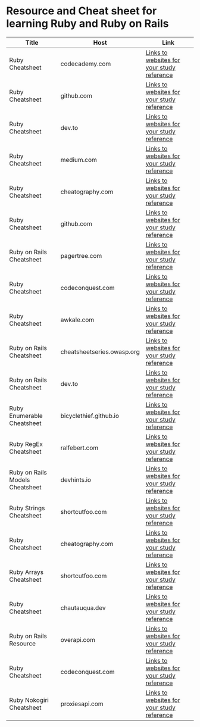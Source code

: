 # Resource and Cheat sheet for learning Ruby and Ruby on Rails

| Title                           | Host                       | Link                                                                                                                                            |
| ------------------------------- | -------------------------- | ----------------------------------------------------------------------------------------------------------------------------------------------- |
| Ruby Cheatsheet                 | codecademy.com             | [Links to websites for your study reference](https://www.codecademy.com/learn/learn-ruby/modules/learn-ruby-introduction-to-ruby-u/cheatsheet)  |
| Ruby Cheatsheet                 | github.com                 | [Links to websites for your study reference](https://github.com/ThibaultJanBeyer/cheatsheets/blob/master/Ruby-Cheatsheet.md#sorting--comparing) |
| Ruby Cheatsheet                 | dev.to                     | [Links to websites for your study reference](https://dev.to/ericchapman/my-beloved-ruby-cheat-sheet-208o)                                       |
| Ruby Cheatsheet                 | medium.com                 | [Links to websites for your study reference](https://medium.com/@trevahok/coolest-ruby-cheatsheet-ever-for-a-python-coder-part-1-dbdb9cfdd991)  |
| Ruby Cheatsheet                 | cheatography.com           | [Links to websites for your study reference](https://cheatography.com/frankperez/cheat-sheets/ruby-programming/)                                |
| Ruby Cheatsheet                 | github.com                 | [Links to websites for your study reference](https://github.com/lifeparticle/Ruby-Cheatsheet)                                                   |
| Ruby on Rails Cheatsheet        | pagertree.com              | [Links to websites for your study reference](https://pagertree.com/blog/ruby-on-rails-cheat-sheet)                                              |
| Ruby Cheatsheet                 | codeconquest.com           | [Links to websites for your study reference](https://www.codeconquest.com/cheat-sheets/ruby-cheat-sheet/)                                       |
| Ruby Cheatsheet                 | awkale.com                 | [Links to websites for your study reference](https://awkale.me/cheatsheets/ruby/)                                                               |
| Ruby on Rails Cheatsheet        | cheatsheetseries.owasp.org | [Links to websites for your study reference](https://cheatsheetseries.owasp.org/cheatsheets/Ruby_on_Rails_Cheat_Sheet.html)                     |
| Ruby on Rails Cheatsheet        | dev.to                     | [Links to websites for your study reference](https://dev.to/ericchapman/my-beloved-ruby-on-rails-cheat-sheet-50pi)                              |
| Ruby Enumerable Cheatsheet      | bicyclethief.github.io     | [Links to websites for your study reference](https://bicyclethief.github.io/cheatsheets/ruby-enumerables.html)                                  |
| Ruby RegEx Cheatsheet           | ralfebert.com              | [Links to websites for your study reference](https://www.ralfebert.com/snippets/ruby-rails/regex_cheat_sheet/)                                  |
| Ruby on Rails Models Cheatsheet | devhints.io                | [Links to websites for your study reference](https://devhints.io/rails-models)                                                                  |
| Ruby Strings Cheatsheet         | shortcutfoo.com            | [Links to websites for your study reference](https://shortcutfoo.com/app/dojos/ruby-strings/cheatsheet)                                         |
| Ruby Cheatsheet                 | cheatography.com           | [Links to websites for your study reference](https://cheatography.com/tag/ruby/)                                                                |
| Ruby Arrays Cheatsheet          | shortcutfoo.com            | [Links to websites for your study reference](https://shortcutfoo.com/app/dojos/ruby-arrays/cheatsheet)                                          |
| Ruby Cheatsheet                 | chautauqua.dev             | [Links to websites for your study reference](https://chautauqua.dev/cheat-sheets/ruby)                                                          |
| Ruby on Rails Resource          | overapi.com                | [Links to websites for your study reference](https://overapi.com/rubyrails)                                                                     |
| Ruby Cheatsheet                 | codeconquest.com           | [Links to websites for your study reference](https://www.codeconquest.com/wp-content/uploads/Ruby-Cheat-Sheet-by-CodeConquestDOTcom.pdf)        |
| Ruby Nokogiri Cheatsheet        | proxiesapi.com             | [Links to websites for your study reference](https://proxiesapi.com/articles/the-ultimate-nokogiri-cheat-sheet-for-ruby)                        |
